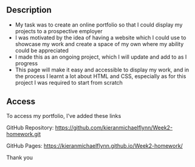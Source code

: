 # <My Online Portfolio>

## Description


- My task was to create an online portfolio so that I could display my projects to a prospective employer
- I was motivated by the idea of having a website which I could use to showcase my work and create a space of my own where my ability could be appreciated
- I made this as an ongoing project, which I will update and add to as I progress
- This page will make it easy and accessible to display my work, and in the process I learnt a lot about HTML and CSS, especially as for this project I was required to start from scratch


## Access

To access my portfolio, I've added these links

GitHub Repository:
https://github.com/kieranmichaelflynn/Week2-homework.git

GitHub Pages:
https://kieranmichaelflynn.github.io/Week2-homework/


Thank you

